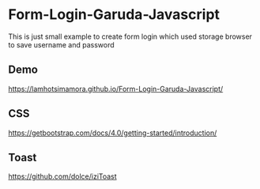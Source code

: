 # Form-Login-Garuda-Javascript

This is just small example to create form login which used storage browser to save username and password


## Demo 
https://lamhotsimamora.github.io/Form-Login-Garuda-Javascript/


## CSS
https://getbootstrap.com/docs/4.0/getting-started/introduction/

## Toast
https://github.com/dolce/iziToast
